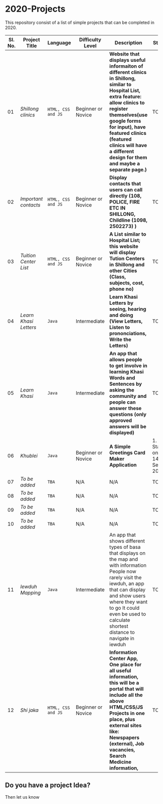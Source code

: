 # 2020-Projects
This repository consist of a list of simple projects that can be completed in 2020.

Sl. No. | Project Title | Language | Difficulty Level | Description| Status
--- | --- | --- | --- | --- | ---
01 | *Shillong clinics* | `HTML, CSS and JS` | Beginner or Novice | **Website that displays useful informaiton of different clinics in Shillong, similar to Hospital List, extra feature: allow clinics to register themselves(use google forms for input), have featured clinics (featured clinics will have a different design for them and maybe a separate page.)** | TO DO
02 | *Important contacts* | `HTML, CSS and JS` | Beginner or Novice | **Display contacts that users can call directly (108, POLICE, FIRE ETC IN SHILLONG, Childline (1098, 2502273) )** | TO DO
03 | *Tuition Center List* | `HTML, CSS and JS` | Beginner or Novice | **A List similar to Hospital List; this website will display Tution Centers in Shillong and other Cities (Class, subjects, cost, phone no)** | TO DO
04 | *Learn Khasi Letters* | `Java` | Intermediate | **Learn Khasi Letters by seeing, hearing and doing (View Letters, Listen to prononciations, Write the Letters)** | TO DO
05 | *Learn Khasi* | `Java` | Intermediate | **An app that allows people to get involve in learning Khasi Words and Sentences by asking the community and people can answer these questions (only approved answers will be displayed)** | TO DO
06 | *Khublei* | `Java` | Beginner or Novice | **A Simple Greetings Card Maker Application** | 1. Started on 14th Sept 2019
07 | *To be added* | `TBA` | N/A | N/A | TO DO
08 | *To be added* | `TBA` | N/A | N/A | TO DO
09 | *To be added* | `TBA` | N/A | N/A | TO DO
10 | *To be added* | `TBA` | N/A | N/A | TO DO
11 | *Iewduh Mapping* | `Java` | Intermediate | An app that shows different types of basa that displays on the map and with information People now rarely visit the iewduh, an app that can display and show users where they want to go It could even be used to calculate shortest distance to navigate in iewduh | TO DO
12 | *Shi jaka* | `HTML, CSS and JS` | Beginner or Novice | **Information Center App, One place for all useful information, this will be a portal that will include all the above HTML/CSS/JS Projects in one place, plus external sites like: Newspapers (external), Job vacancies, Search Medicine information,** | TO DO

## Do you have a project Idea?

Then let us know

